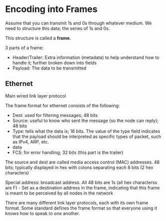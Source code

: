 # Encoding into Frames

Assume that you can transmit 1s and 0s through whatever medium. We need to structure this data; the series of 1s and 0s.

This structure is called a **frame.**

3 parts of a frame:
- Header/Trailer: Extra information (metadata) to help understand how to handle it; further broken down into fields
- Payload: The data to be transmitted

## Ethernet

Main wired link layer protocol

The frame format for ethernet consists of the following:

- Dest: used for filtering messages; 48 bits
- Source: useful to know who sent the message (so the node can reply); 48 bits
- Type: tells what the data is; 16 bits. The value of the type field indicates that the payload should be interpreted as specific types of packet, such as IPv4, ARP, etc.
- data
- FCS: for error handling; 32 bits (this part is the trailer)

The source and dest are called media access control (MAC) addresses. 48 bits; typically displayed in hex with colons separating each 8 bits (2 hex characters)

Special address: broadcast address. All 48 bits are 1s (all hex characterss are F)
    - Set as a destination address in the frame, indicating that this frame is meant to be perceived by all nodes in the network

There are many different link layer protocols, each with its own frame format. Some standard defines the frame format so that everyone using it knows how to speak to one another.
